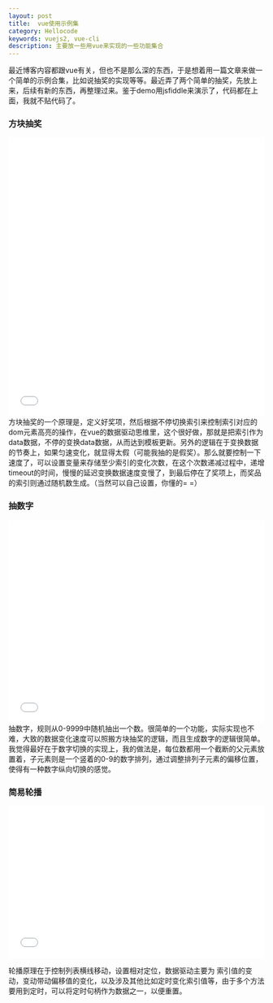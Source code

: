```yaml
---
layout: post
title:  vue使用示例集
category: Hellocode
keywords: vuejs2, vue-cli
description: 主要放一些用vue来实现的一些功能集合
---
```


最近博客内容都跟vue有关，但也不是那么深的东西，于是想着用一篇文章来做一个简单的示例合集，比如说抽奖的实现等等。最近弄了两个简单的抽奖，先放上来，后续有新的东西，再整理过来。鉴于demo用jsfiddle来演示了，代码都在上面，我就不贴代码了。

### 方块抽奖
<iframe width="100%" height="550" src="//jsfiddle.net/dont27/n37vtgev/embedded/result,js,html,css/" allowfullscreen="allowfullscreen" frameborder="0"></iframe>
方块抽奖的一个原理是，定义好奖项，然后根据不停切换索引来控制索引对应的dom元素高亮的操作，在vue的数据驱动思维里，这个很好做，那就是把索引作为data数据，不停的变换data数据，从而达到模板更新。另外的逻辑在于变换数据的节奏上，如果匀速变化，就显得太假（可能我抽的是假奖）。那么就要控制一下速度了，可以设置变量来存储至少索引的变化次数，在这个次数递减过程中，递增timeout的时间，慢慢的延迟变换数据速度变慢了，到最后停在了奖项上，而奖品的索引则通过随机数生成。（当然可以自己设置，你懂的= =）

### 抽数字
<iframe width="100%" height="400" src="//jsfiddle.net/dont27/8u7map0p/embedded/result,js,html,css/" allowfullscreen="allowfullscreen" frameborder="0"></iframe>
抽数字，规则从0-9999中随机抽出一个数。很简单的一个功能，实际实现也不难，大致的数据变化速度可以照搬方块抽奖的逻辑，而且生成数字的逻辑很简单。我觉得最好在于数字切换的实现上，我的做法是，每位数都用一个截断的父元素放置着，子元素则是一个竖着的0-9的数字排列，通过调整排列子元素的偏移位置，使得有一种数字纵向切换的感觉。

### 简易轮播

<iframe width="100%" height="300" src="//jsfiddle.net/dont27/Lmoj6uq0/6/embedded/result,js,html,css/" allowfullscreen="allowfullscreen" frameborder="0"></iframe>

轮播原理在于控制列表横线移动，设置相对定位，数据驱动主要为 索引值的变动，变动带动偏移值的变化，以及涉及其他比如定时变化索引值等，由于多个方法要用到定时，可以将定时句柄作为数据之一，以便重置。